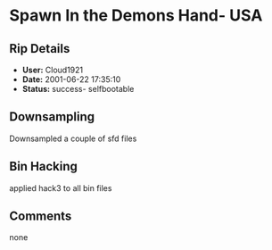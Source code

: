 # Spawn In the Demons Hand- USA

## Rip Details

- **User:** Cloud1921
- **Date:** 2001-06-22 17:35:10
- **Status:** success- selfbootable

## Downsampling

Downsampled a couple of sfd files

## Bin Hacking

applied hack3 to all bin files

## Comments

none

